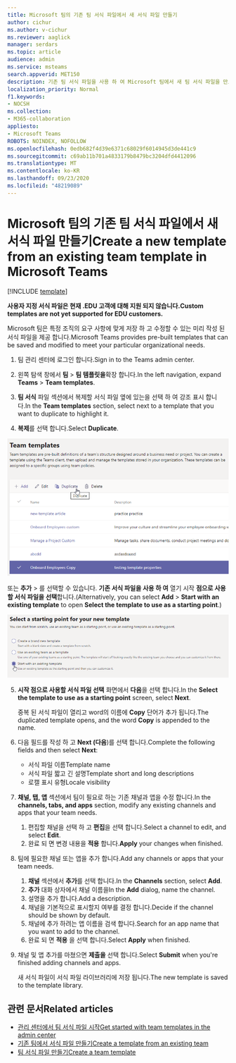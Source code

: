 ```yaml
---
title: Microsoft 팀의 기존 팀 서식 파일에서 새 서식 파일 만들기
author: cichur
ms.author: v-cichur
ms.reviewer: aaglick
manager: serdars
ms.topic: article
audience: admin
ms.service: msteams
search.appverid: MET150
description: 기존 팀 서식 파일을 사용 하 여 Microsoft 팀에서 새 팀 서식 파일을 만드는 방법에 대해 알아봅니다.
localization_priority: Normal
f1.keywords:
- NOCSH
ms.collection:
- M365-collaboration
appliesto:
- Microsoft Teams
ROBOTS: NOINDEX, NOFOLLOW
ms.openlocfilehash: 0edb682f4d39e6371c68029f6014945d3de441c9
ms.sourcegitcommit: c69ab11b701a4833179b8479bc3204dfd4412096
ms.translationtype: MT
ms.contentlocale: ko-KR
ms.lasthandoff: 09/23/2020
ms.locfileid: "48219089"
---
```

# <a name="create-a-new-template-from-an-existing-team-template-in-microsoft-teams"></a><span data-ttu-id="85bcd-103">Microsoft 팀의 기존 팀 서식 파일에서 새 서식 파일 만들기</span><span class="sxs-lookup"><span data-stu-id="85bcd-103">Create a new template from an existing team template in Microsoft Teams</span></span>

[!INCLUDE [template](includes/preview-feature.md)]

<span data-ttu-id="85bcd-104">**사용자 지정 서식 파일은 현재 .EDU 고객에 대해 지원 되지 않습니다.**</span><span class="sxs-lookup"><span data-stu-id="85bcd-104">**Custom templates are not yet supported for EDU customers.**</span></span>

<span data-ttu-id="85bcd-105">Microsoft 팀은 특정 조직의 요구 사항에 맞게 저장 하 고 수정할 수 있는 미리 작성 된 서식 파일을 제공 합니다.</span><span class="sxs-lookup"><span data-stu-id="85bcd-105">Microsoft Teams provides pre-built templates that can be saved and modified to meet your particular organizational needs.</span></span>

1. <span data-ttu-id="85bcd-106">팀 관리 센터에 로그인 합니다.</span><span class="sxs-lookup"><span data-stu-id="85bcd-106">Sign in to the Teams admin center.</span></span>

2. <span data-ttu-id="85bcd-107">왼쪽 탐색 창에서 **팀**  >  **팀 템플릿을**확장 합니다.</span><span class="sxs-lookup"><span data-stu-id="85bcd-107">In the left navigation, expand **Teams** > **Team templates**.</span></span>

3. <span data-ttu-id="85bcd-108">**팀 서식** 파일 섹션에서 복제할 서식 파일 옆에 있는을 선택 하 여 강조 표시 합니다.</span><span class="sxs-lookup"><span data-stu-id="85bcd-108">In the **Team templates** section, select next to a template that you want to duplicate to highlight it.</span></span>

4. <span data-ttu-id="85bcd-109">**복제**를 선택 합니다.</span><span class="sxs-lookup"><span data-stu-id="85bcd-109">Select **Duplicate**.</span></span>

![추가가 강조 표시 된 팀 서식 파일 대화 상자 이미지입니다.](media/template-duplicate.png)

<span data-ttu-id="85bcd-111">또는 **추가**  >  를 선택할 수 있습니다. **기존 서식 파일을 사용 하 여** 열기 시작 **점으로 사용할 서식 파일을 선택**합니다.</span><span class="sxs-lookup"><span data-stu-id="85bcd-111">(Alternatively, you can select **Add** > **Start with an existing template** to open **Select the template to use as a starting point**.)</span></span>

![기존 서식 파일이 강조 표시 된 상태로 시작 하는 팀 서식 파일 시작 화면 이미지](media/template-start-existing-template.png)

5. <span data-ttu-id="85bcd-113">**시작 점으로 사용할 서식 파일 선택** 화면에서 **다음**을 선택 합니다.</span><span class="sxs-lookup"><span data-stu-id="85bcd-113">In the **Select the template to use as a starting point** screen, select **Next**.</span></span>

    <span data-ttu-id="85bcd-114">중복 된 서식 파일이 열리고 word의 이름에 **Copy** 단어가 추가 됩니다.</span><span class="sxs-lookup"><span data-stu-id="85bcd-114">The duplicated template opens, and the word **Copy** is appended to the name.</span></span>

6. <span data-ttu-id="85bcd-115">다음 필드를 작성 하 고 **Next (다음**)를 선택 합니다.</span><span class="sxs-lookup"><span data-stu-id="85bcd-115">Complete the following fields and then select **Next**:</span></span>
    - <span data-ttu-id="85bcd-116">서식 파일 이름</span><span class="sxs-lookup"><span data-stu-id="85bcd-116">Template name</span></span>
    - <span data-ttu-id="85bcd-117">서식 파일 짧고 긴 설명</span><span class="sxs-lookup"><span data-stu-id="85bcd-117">Template short and long descriptions</span></span>
    - <span data-ttu-id="85bcd-118">로캘 표시 유형</span><span class="sxs-lookup"><span data-stu-id="85bcd-118">Locale visibility</span></span>  

7. <span data-ttu-id="85bcd-119">**채널, 탭, 앱** 섹션에서 팀이 필요로 하는 기존 채널과 앱을 수정 합니다.</span><span class="sxs-lookup"><span data-stu-id="85bcd-119">In the **channels, tabs, and apps** section, modify any existing channels and apps that your team needs.</span></span>

    1. <span data-ttu-id="85bcd-120">편집할 채널을 선택 하 고 **편집**을 선택 합니다.</span><span class="sxs-lookup"><span data-stu-id="85bcd-120">Select a channel to edit, and select **Edit**.</span></span>
    2. <span data-ttu-id="85bcd-121">완료 되 면 변경 내용을 **적용** 합니다.</span><span class="sxs-lookup"><span data-stu-id="85bcd-121">**Apply** your changes when finished.</span></span>

8. <span data-ttu-id="85bcd-122">팀에 필요한 채널 또는 앱을 추가 합니다.</span><span class="sxs-lookup"><span data-stu-id="85bcd-122">Add any channels or apps that your team needs.</span></span>

    1. <span data-ttu-id="85bcd-123">**채널** 섹션에서 **추가**를 선택 합니다.</span><span class="sxs-lookup"><span data-stu-id="85bcd-123">In the **Channels** section, select **Add**.</span></span>
    2. <span data-ttu-id="85bcd-124">**추가** 대화 상자에서 채널 이름을</span><span class="sxs-lookup"><span data-stu-id="85bcd-124">In the **Add** dialog, name the channel.</span></span>
    3. <span data-ttu-id="85bcd-125">설명을 추가 합니다.</span><span class="sxs-lookup"><span data-stu-id="85bcd-125">Add a description.</span></span>
    4. <span data-ttu-id="85bcd-126">채널을 기본적으로 표시할지 여부를 결정 합니다.</span><span class="sxs-lookup"><span data-stu-id="85bcd-126">Decide if the channel should be shown by default.</span></span>
    5. <span data-ttu-id="85bcd-127">채널에 추가 하려는 앱 이름을 검색 합니다.</span><span class="sxs-lookup"><span data-stu-id="85bcd-127">Search for an app name that you want to add to the channel.</span></span>
    6. <span data-ttu-id="85bcd-128">완료 되 면 **적용** 을 선택 합니다.</span><span class="sxs-lookup"><span data-stu-id="85bcd-128">Select **Apply** when finished.</span></span>

7. <span data-ttu-id="85bcd-129">채널 및 앱 추가를 마쳤으면 **제출을** 선택 합니다.</span><span class="sxs-lookup"><span data-stu-id="85bcd-129">Select **Submit** when you're finished adding channels and apps.</span></span>

    <span data-ttu-id="85bcd-130">새 서식 파일이 서식 파일 라이브러리에 저장 됩니다.</span><span class="sxs-lookup"><span data-stu-id="85bcd-130">The new template is saved to the template library.</span></span>

## <a name="related-articles"></a><span data-ttu-id="85bcd-131">관련 문서</span><span class="sxs-lookup"><span data-stu-id="85bcd-131">Related articles</span></span>

- [<span data-ttu-id="85bcd-132">관리 센터에서 팀 서식 파일 시작</span><span class="sxs-lookup"><span data-stu-id="85bcd-132">Get started with team templates in the admin center</span></span>](get-started-with-teams-templates-in-the-admin-console.md)
- [<span data-ttu-id="85bcd-133">기존 팀에서 서식 파일 만들기</span><span class="sxs-lookup"><span data-stu-id="85bcd-133">Create a template from an existing team</span></span>](create-template-from-existing-team.md)
- [<span data-ttu-id="85bcd-134">팀 서식 파일 만들기</span><span class="sxs-lookup"><span data-stu-id="85bcd-134">Create a team template</span></span>](create-a-team-template.md)